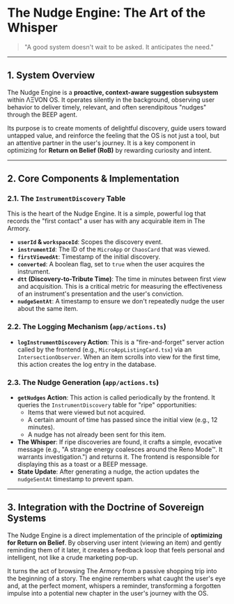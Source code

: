 # The Nudge Engine: The Art of the Whisper

> "A good system doesn't wait to be asked. It anticipates the need."

---

## 1. System Overview

The Nudge Engine is a **proactive, context-aware suggestion subsystem** within ΛΞVON OS. It operates silently in the background, observing user behavior to deliver timely, relevant, and often serendipitous "nudges" through the BEEP agent.

Its purpose is to create moments of delightful discovery, guide users toward untapped value, and reinforce the feeling that the OS is not just a tool, but an attentive partner in the user's journey. It is a key component in optimizing for **Return on Belief (RoB)** by rewarding curiosity and intent.

---

## 2. Core Components & Implementation

### 2.1. The `InstrumentDiscovery` Table
This is the heart of the Nudge Engine. It is a simple, powerful log that records the "first contact" a user has with any acquirable item in The Armory.
- **`userId` & `workspaceId`**: Scopes the discovery event.
- **`instrumentId`**: The ID of the `MicroApp` or `ChaosCard` that was viewed.
- **`firstViewedAt`**: Timestamp of the initial discovery.
- **`converted`**: A boolean flag, set to `true` when the user acquires the instrument.
- **`dtt` (Discovery-to-Tribute Time)**: The time in minutes between first view and acquisition. This is a critical metric for measuring the effectiveness of an instrument's presentation and the user's conviction.
- **`nudgeSentAt`**: A timestamp to ensure we don't repeatedly nudge the user about the same item.

### 2.2. The Logging Mechanism (`app/actions.ts`)
- **`logInstrumentDiscovery` Action**: This is a "fire-and-forget" server action called by the frontend (e.g., `MicroAppListingCard.tsx`) via an `IntersectionObserver`. When an item scrolls into view for the first time, this action creates the log entry in the database.

### 2.3. The Nudge Generation (`app/actions.ts`)
- **`getNudges` Action**: This action is called periodically by the frontend. It queries the `InstrumentDiscovery` table for "ripe" opportunities:
  - Items that were viewed but not acquired.
  - A certain amount of time has passed since the initial view (e.g., 12 minutes).
  - A nudge has not already been sent for this item.
- **The Whisper**: If ripe discoveries are found, it crafts a simple, evocative message (e.g., "A strange energy coalesces around the Reno Mode™. It warrants investigation.") and returns it. The frontend is responsible for displaying this as a toast or a BEEP message.
- **State Update**: After generating a nudge, the action updates the `nudgeSentAt` timestamp to prevent spam.

---

## 3. Integration with the Doctrine of Sovereign Systems

The Nudge Engine is a direct implementation of the principle of **optimizing for Return on Belief**. By observing user intent (viewing an item) and gently reminding them of it later, it creates a feedback loop that feels personal and intelligent, not like a crude marketing pop-up.

It turns the act of browsing The Armory from a passive shopping trip into the beginning of a story. The engine remembers what caught the user's eye and, at the perfect moment, whispers a reminder, transforming a forgotten impulse into a potential new chapter in the user's journey with the OS.
